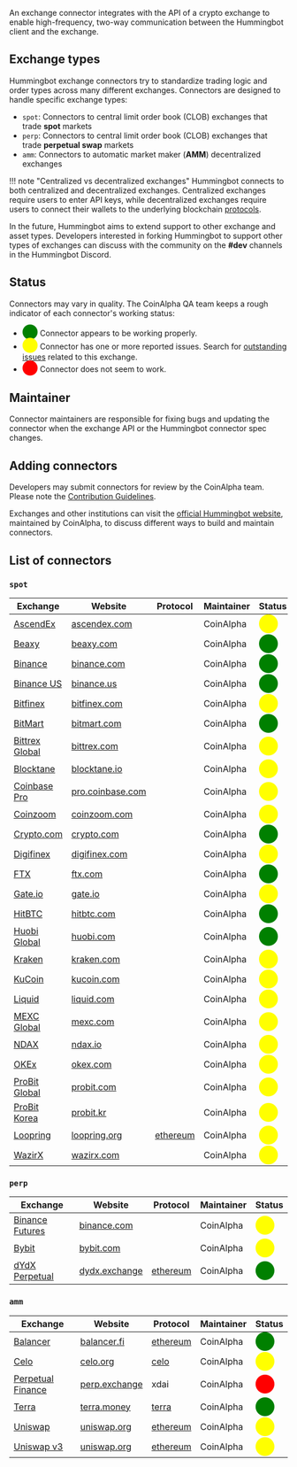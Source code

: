An exchange connector integrates with the API of a crypto exchange to enable high-frequency, two-way communication between the Hummingbot client and the exchange.

## Exchange types 

Hummingbot exchange connectors try to standardize trading logic and order types across many different exchanges. Connectors are designed to handle specific exchange types:

* `spot`: Connectors to central limit order book (CLOB) exchanges that trade **spot** markets
* `perp`: Connectors to central limit order book (CLOB) exchanges that trade **perpetual swap** markets
* `amm`: Connectors to automatic market maker (**AMM**) decentralized exchanges

!!! note "Centralized vs decentralized exchanges"
    Hummingbot connects to both centralized and decentralized exchanges. Centralized exchanges require users to enter API keys, while decentralized exchanges require users to connect their wallets to the underlying blockchain [protocols](/protocols).

In the future, Hummingbot aims to extend support to other exchange and asset types. Developers interested in forking Hummingbot to support other types of exchanges can discuss with the community on the **#dev** channels in the Hummingbot Discord.

## Status

Connectors may vary in quality. The CoinAlpha QA team keeps a rough indicator of each connector's working status:

* <span style="color:green; font-size:20px">⬤</span> Connector appears to be working properly.
* <span style="color:yellow; font-size:20px">⬤</span> Connector has one or more reported issues. Search for [outstanding issues](https://github.com/hummingbot/hummingbot/issues) related to this exchange.
* <span style="color:red; font-size:20px">⬤</span> Connector does not seem to work.

## Maintainer

Connector maintainers are responsible for fixing bugs and updating the connector when the exchange API or the Hummingbot connector spec changes.

## Adding connectors

Developers may submit connectors for review by the CoinAlpha team. Please note the [Contribution Guidelines](/developers/contributions/).

Exchanges and other institutions can visit the [official Hummingbot website](https://hummingbot.io), maintained by CoinAlpha, to discuss different ways to build and maintain connectors.

## List of connectors

### `spot`

| Exchange                                        | Website                                      | Protocol                         | Maintainer | Status                                               |
| ----------------------------------------------- | -------------------------------------------- | -------------------------------- | ---------- | ---------------------------------------------------- |
| [AscendEx](/exchanges/ascend-ex)                | [ascendex.com](https://ascendex.com/)        |                                  | CoinAlpha  | <span style="color:yellow; font-size:25px">⬤</span> |
| [Beaxy](/exchanges/beaxy)                       | [beaxy.com](https://beaxy.com/)              |                                  | CoinAlpha  | <span style="color:green; font-size:25px">⬤</span> |
| [Binance](/exchanges/binance)                   | [binance.com](https://binance.com)           |                                  | CoinAlpha  | <span style="color:green; font-size:25px">⬤</span> |
| [Binance US](/exchanges/binance-us)             | [binance.us](https://www.binance.us)         |                                  | CoinAlpha  | <span style="color:green; font-size:25px">⬤</span> |
| [Bitfinex](/exchanges/bitfinex)                 | [bitfinex.com](https://bitfinex.com)         |                                  | CoinAlpha  | <span style="color:yellow; font-size:25px">⬤</span> |
| [BitMart](/exchanges/bitmart)                   | [bitmart.com](https://www.bitmart.com/)      |                                  | CoinAlpha  | <span style="color:green; font-size:25px">⬤</span> |
| [Bittrex Global](/exchanges/bittrex)            | [bittrex.com](https://bittrex.com)           |                                  | CoinAlpha  | <span style="color:yellow; font-size:25px">⬤</span> |
| [Blocktane](/exchanges/blocktane)               | [blocktane.io](https://blocktane.io/)        |                                  | CoinAlpha  | <span style="color:yellow; font-size:25px">⬤</span> |
| [Coinbase Pro](/exchanges/coinbase)             | [pro.coinbase.com](https://pro.coinbase.com) |                                  | CoinAlpha  | <span style="color:yellow; font-size:25px">⬤</span> |
| [Coinzoom](/exchanges/coinzoom)                 | [coinzoom.com](https://www.coinzoom.com/)    |                                  | CoinAlpha  | <span style="color:yellow; font-size:25px">⬤</span> |
| [Crypto.com](/exchanges/crypto-com)             | [crypto.com](https://crypto.com)             |                                  | CoinAlpha  | <span style="color:green; font-size:25px">⬤</span> |
| [Digifinex](/exchanges/digifinex)               | [digifinex.com](https://www.digifinex.com/)  |                                  | CoinAlpha  | <span style="color:yellow; font-size:25px">⬤</span> |
| [FTX](/exchanges/ftx)                           | [ftx.com](https://ftx.com/foundation)        |                                  | CoinAlpha  | <span style="color:green; font-size:25px">⬤</span> |
| [Gate.io](/exchanges/gate-io)                   | [gate.io](https://www.gate.io/)              |                                  | CoinAlpha  | <span style="color:yellow; font-size:25px">⬤</span> |
| [HitBTC](/exchanges/hitbtc)                     | [hitbtc.com](https://hitbtc.com/)            |                                  | CoinAlpha  | <span style="color:green; font-size:25px">⬤</span> |
| [Huobi Global](/exchanges/huobi)                | [huobi.com](https://huobi.com)               |                                  | CoinAlpha  | <span style="color:green; font-size:25px">⬤</span> |
| [Kraken](/exchanges/kraken)                     | [kraken.com](https://kraken.com)             |                                  | CoinAlpha  | <span style="color:yellow; font-size:25px">⬤</span> |
| [KuCoin](/exchanges/kucoin)                     | [kucoin.com](https://kucoin.com)             |                                  | CoinAlpha  | <span style="color:yellow; font-size:25px">⬤</span> |
| [Liquid](/exchanges/liquid)                     | [liquid.com](https://liquid.com)             |                                  | CoinAlpha  | <span style="color:yellow; font-size:25px">⬤</span> |
| [MEXC Global](/exchanges/mexc)                  | [mexc.com](https://www.mexc.com/)            |                                  | CoinAlpha  | <span style="color:yellow; font-size:25px">⬤</span> |
| [NDAX](/exchanges/ndax)                         | [ndax.io](https://ndax.io/)                  |                                  | CoinAlpha  | <span style="color:yellow; font-size:25px">⬤</span> |
| [OKEx](/exchanges/okex)                         | [okex.com](https://www.okex.com/)            |                                  | CoinAlpha  | <span style="color:yellow; font-size:25px">⬤</span> |
| [ProBit Global](/exchanges/probit)              | [probit.com](https://www.probit.com/)        |                                  | CoinAlpha  | <span style="color:yellow; font-size:25px">⬤</span> |
| [ProBit Korea](/exchanges/probit-korea/)        | [probit.kr](https://www.probit.kr/en-us/)    |                                  | CoinAlpha  | <span style="color:yellow; font-size:25px">⬤</span> |
| [Loopring](/exchanges/loopring)                 | [loopring.org](https://loopring.org)         | [ethereum](/protocols/ethereum)  | CoinAlpha  | <span style="color:yellow; font-size:25px">⬤</span> |
| [WazirX](/exchanges/wazirx)                     | [wazirx.com](https://wazirx.com/)            |                                  | CoinAlpha  | <span style="color:yellow; font-size:25px">⬤</span> |


### `perp`

| Exchange                                         | Website                                      | Protocol                          | Maintainer | Status                                               |
| ------------------------------------------------ | -------------------------------------------- | --------------------------------- | -----------| ---------------------------------------------------- |
| [Binance Futures](/exchanges/binance-perpetual)  | [binance.com](https://binance.com)           |                                   | CoinAlpha  | <span style="color:yellow; font-size:25px">⬤</span> |  
| [Bybit](/exchanges/bybit-perpetual)              | [bybit.com](https://www.bybit.com/en-US/)    |                                   | CoinAlpha  | <span style="color:yellow; font-size:25px">⬤</span> |
| [dYdX Perpetual](/exchanges/dydx-perpetual)      | [dydx.exchange](https://dydx.exchange/)      | [ethereum](/protocols/ethereum)   | CoinAlpha  | <span style="color:green; font-size:25px">⬤</span> |

### `amm`

| Exchange                                         | Website                                      | Protocol                          | Maintainer | Status                                               |
| ------------------------------------------------ | -------------------------------------------- | --------------------------------- | ---------- | ---------------------------------------------------- |
| [Balancer](/exchanges/balancer)                  | [balancer.fi](https://balancer.fi/)          | [ethereum](/protocols/ethereum)   | CoinAlpha  | <span style="color:green; font-size:25px">⬤</span> |
| [Celo](/protocols/celo)                         | [celo.org](https://celo.org/)                | [celo](/protocols/celo)           | CoinAlpha  | <span style="color:yellow; font-size:25px">⬤</span> |
| [Perpetual Finance](/exchanges/perp-fi/)         | [perp.exchange](https://perp.exchange/)      | xdai                              | CoinAlpha  | <span style="color:red; font-size:25px">⬤</span> |
| [Terra](/protocols/terra/)                       | [terra.money](https://www.terra.money/)      | [terra](/protocols/terra)         | CoinAlpha  | <span style="color:green; font-size:25px">⬤</span> |
| [Uniswap](/exchanges/uniswap/)                   | [uniswap.org](https://uniswap.org/)          | [ethereum](/protocols/ethereum)   | CoinAlpha  | <span style="color:yellow; font-size:25px">⬤</span> |
| [Uniswap v3](/exchanges/uniswap-v3)              | [uniswap.org](https://uniswap.org/)          | [ethereum](/protocols/ethereum)   | CoinAlpha  | <span style="color:yellow; font-size:25px">⬤</span> |


